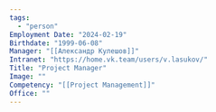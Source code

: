 ```yaml
---
tags:
  - "person"
Employment Date: "2024-02-19"
Birthdate: "1999-06-08"
Manager: "[[Александр Кулешов]]"
Intranet: "https://home.vk.team/users/v.lasukov/"
Title: "Project Manager"
Image: ""
Competency: "[[Project Management]]"
Office: ""
---
```

